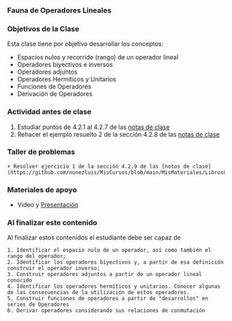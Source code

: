 ### Fauna de Operadores Lineales
### Objetivos de la Clase
Esta clase tiene por objetivo desarrollar los conceptos:

  + Espacios nulos y recorrido (rango) de un operador lineal
  + Operadores biyectivos e inversos
  + Operadores adjuntos
  + Operadores Hermíticos y Unitarios
  + Funciones de Operadores
  + Derivación de Operadores

### Actividad antes de clase
   1. Estudiar puntos de 4.2.1 al 4.2.7 de las [notas de clase](https://github.com/nunezluis/MisCursos/blob/main/MisMateriales/LibrosCapitulos/VolumenUNOshort.pdf)
   2. Rehacer el ejemplo resuelto 2 de la sección 4.2.8 de las [notas de clase](https://github.com/nunezluis/MisCursos/blob/main/MisMateriales/LibrosCapitulos/VolumenUNOshort.pdf)

### Taller de problemas
    + Resolver ejercicio 1 de la sección 4.2.9 de las [notas de clase](https://github.com/nunezluis/MisCursos/blob/main/MisMateriales/LibrosCapitulos/VolumenUNOshort.pdf)

### Materiales de apoyo
   + Video y [Presentación](https://github.com/nunezluis/MisCursos/blob/main/MisMateriales/Presentaciones/4_2FaunaOperadores.pdf)

### Al finalizar este contenido
Al finalizar estos contenidos el estudiante debe ser capaz de

    1. Identificar el espacio nulo de un operador, así como también el rango del operador;
    2. Identificar los operadores biyectivos y, a partir de esa definición construir el operador inverso;
    3. Construir operadores adjuntos a partir de un operador lineal conocido
    4. Identificar los operadores hermíticos y unitarios. Conocer algunas de las consecuencias de la utilización de estos operadores.
    5. Construir funciones de operadores a partir de "desarrollos" en series de Operadores
    6. Derivar operadores considerando sus relaciones de conmutación
